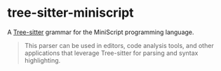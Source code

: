 # tree-sitter-miniscript

A [Tree-sitter](https://tree-sitter.github.io/) grammar for the MiniScript programming language.

> This parser can be used in editors, code analysis tools, and other applications that leverage Tree-sitter for parsing and syntax highlighting.
